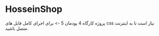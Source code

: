 # HosseinShop
پروژه کارگاه 4 پودمان 5
-> برای اجرای کامل فایل های css نیاز است تا به اینترنت متصل باشید.
